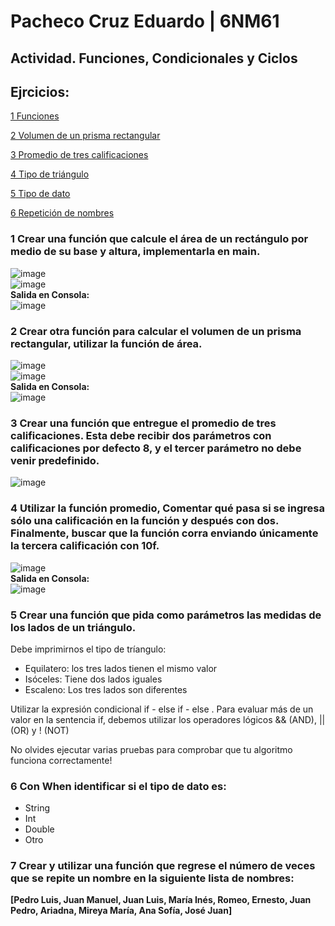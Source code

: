 # Pacheco Cruz Eduardo | 6NM61

## Actividad. Funciones, Condicionales y Ciclos

## Ejrcicios:

[1 Funciones](#1-Crear-una-función-que-calcule-el-área-de-un-rectángulo-por-medio-de-su-base-y-altura-implementarla-en-main)

[2 Volumen de un prisma rectangular](#2-Crear-otra-función-para-calcular-el-volumen-de-un-prisma-rectangular-utilizar-la-función-de-área)

[3 Promedio de tres calificaciones](#3-Crear-una-función-que-entregue-el-promedio-de-tres-calificaciones-Esta-debe-recibir-dos-parámetros-con-calificaciones-por-defecto-8-y-el-tercer-parámetro-no-debe-venir-predefinido)

[4 Tipo de triángulo](#5-Crear-una-función-que-pida-como-parámetros-las-medidas-de-los-lados-de-un-triángulo)

[5 Tipo de dato](#6-Con-When-identificar-si-el-tipo-de-dato-es)

[6 Repetición de nombres](#7-Crear-y-utilizar-una-función-que-regrese-el-número-de-veces-que-se-repite-un-nombre-en-la-siguiente-lista-de-nombres)

### 1 Crear una función que calcule el área de un rectángulo por medio de su base y altura, implementarla en main.
![image](https://github.com/EduardoPacheco2003/Act2-Funciones-Condicionales-y-Ciclos/assets/100945554/8e76bed0-f905-41fb-8919-38c739dea884)  
![image](https://github.com/EduardoPacheco2003/Act2-Funciones-Condicionales-y-Ciclos/assets/100945554/039f6b4e-fc9e-4912-bb18-49ac98e87df0)  
**Salida en Consola:**  
![image](https://github.com/EduardoPacheco2003/Act2-Funciones-Condicionales-y-Ciclos/assets/100945554/6a2630a5-2ab2-42cb-9051-5946639dd318)


### 2 Crear otra función para calcular el volumen de un prisma rectangular, utilizar la función de área.
![image](https://github.com/EduardoPacheco2003/Act2-Funciones-Condicionales-y-Ciclos/assets/100945554/aece7f71-986b-4d75-9258-e216761099f6)  
![image](https://github.com/EduardoPacheco2003/Act2-Funciones-Condicionales-y-Ciclos/assets/100945554/d677c352-7c54-4832-a670-66581c91fcac)  
**Salida en Consola:**  
![image](https://github.com/EduardoPacheco2003/Act2-Funciones-Condicionales-y-Ciclos/assets/100945554/d18e22ed-847d-4eae-97d9-eff5a2a22469)



### 3 Crear una función que entregue el promedio de tres calificaciones. Esta debe recibir dos parámetros con calificaciones por defecto 8, y el tercer parámetro no debe venir predefinido.
![image](https://github.com/EduardoPacheco2003/Act2-Funciones-Condicionales-y-Ciclos/assets/100945554/0d0042d9-2433-426d-8aa7-a3adaafc0cdc)  


### 4 Utilizar la función promedio, Comentar qué pasa si se ingresa sólo una calificación en la función y después con dos. Finalmente, buscar que la función corra enviando únicamente la tercera calificación con 10f.
![image](https://github.com/EduardoPacheco2003/Act2-Funciones-Condicionales-y-Ciclos/assets/100945554/0e530abf-1bbe-40a8-ad67-f9433c94b5db)  
**Salida en Consola:**  
![image](https://github.com/EduardoPacheco2003/Act2-Funciones-Condicionales-y-Ciclos/assets/100945554/b4d0451a-7f3b-4721-afc4-471c7ae83afb)


### 5 Crear una función que pida como parámetros las medidas de los lados de un triángulo.

Debe imprimirnos el tipo de tríangulo:

- Equilatero: los tres lados tienen el mismo valor
- Isóceles: Tiene dos lados iguales
- Escaleno: Los tres lados son diferentes

Utilizar la expresión condicional if - else if - else . Para evaluar más de un valor en la sentencia if, debemos utilizar los operadores lógicos && (AND), || (OR) y ! (NOT)

No olvides ejecutar varias pruebas para comprobar que tu algoritmo funciona correctamente!

### 6 Con When identificar si el tipo de dato es:

- String
- Int
- Double
- Otro

### 7 Crear y utilizar una función que regrese el número de veces que se repite un nombre en la siguiente lista de nombres:

**[Pedro Luis, Juan Manuel, Juan Luis, María Inés, Romeo, Ernesto, Juan Pedro, Ariadna, Mireya María, Ana Sofía, José Juan]**

